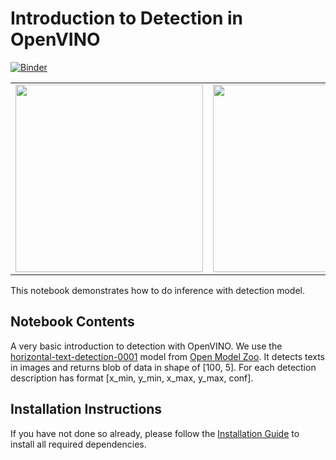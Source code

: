 # Introduction to Detection in OpenVINO

[![Binder](https://mybinder.org/badge_logo.svg)](https://mybinder.org/v2/gh/openvinotoolkit/openvino_notebooks/HEAD?filepath=notebooks%2F004-hello-detection%2F004-hello-detection.ipynb)

|                                                                                                                             |                                                                                                                             |
| --------------------------------------------------------------------------------------------------------------------------- | --------------------------------------------------------------------------------------------------------------------------- |
| <img src="https://user-images.githubusercontent.com/36741649/128489910-316aec49-4892-46f1-9e3c-b9d3646ef278.jpg" width=300> | <img src="https://user-images.githubusercontent.com/36741649/128489933-bf215a3f-06fa-4918-8833-cb0bf9fb1cc7.jpg" width=300> |

This notebook demonstrates how to do inference with detection model.

## Notebook Contents

A very basic introduction to detection with OpenVINO. We use the [horizontal-text-detection-0001](https://docs.openvinotoolkit.org/latest/omz_models_model_horizontal_text_detection_0001.html) model from [Open Model Zoo](https://github.com/openvinotoolkit/open_model_zoo/). It detects texts in images and returns blob of data in shape of [100, 5]. For each detection description has format [x_min, y_min, x_max, y_max, conf].

## Installation Instructions

If you have not done so already, please follow the [Installation Guide](../../README.md) to install all required dependencies.
